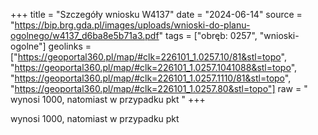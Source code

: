 +++
title = "Szczegóły wniosku W4137"
date = "2024-06-14"
source = "https://bip.brg.gda.pl/images/uploads/wnioski-do-planu-ogolnego/w4137_d6ba8e5b71a3.pdf"
tags = ["obręb: 0257", "wnioski-ogolne"]
geolinks = ["https://geoportal360.pl/map/#clk=226101_1.0257.10/81&stl=topo", "https://geoportal360.pl/map/#clk=226101_1.0257.1041088&stl=topo", "https://geoportal360.pl/map/#clk=226101_1.0257.1110/81&stl=topo", "https://geoportal360.pl/map/#clk=226101_1.0257.80&stl=topo"]
raw = " wynosi 1000, natomiast w przypadku pkt "
+++

 wynosi 1000, natomiast w przypadku pkt 


